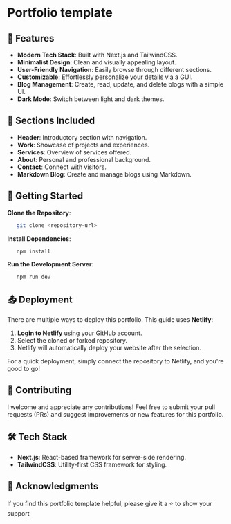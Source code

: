 # Portfolio template

## 🌟 Features

- **Modern Tech Stack**: Built with Next.js and TailwindCSS.
- **Minimalist Design**: Clean and visually appealing layout.
- **User-Friendly Navigation**: Easily browse through different sections.
- **Customizable**: Effortlessly personalize your details via a GUI.
- **Blog Management**: Create, read, update, and delete blogs with a simple UI.
- **Dark Mode**: Switch between light and dark themes.

## 📁 Sections Included

- **Header**: Introductory section with navigation.
- **Work**: Showcase of projects and experiences.
- **Services**: Overview of services offered.
- **About**: Personal and professional background.
- **Contact**: Connect with visitors.
- **Markdown Blog**: Create and manage blogs using Markdown.

## 🚀 Getting Started

   **Clone the Repository**:  

```bash
   git clone <repository-url>
```

 **Install Dependencies**:

```bash
   npm install
```

 **Run the Development Server**:  

```bash
   npm run dev
```

## 📤 Deployment

There are multiple ways to deploy this portfolio. This guide uses **Netlify**:

1. **Login to Netlify** using your GitHub account.
2. Select the cloned or forked repository.
3. Netlify will automatically deploy your website after the selection.

For a quick deployment, simply connect the repository to Netlify, and you're good to go!

## 🤝 Contributing

I welcome and appreciate any contributions! Feel free to submit your pull requests (PRs) and suggest improvements or new features for this portfolio.

## 🛠️ Tech Stack

- **Next.js**: React-based framework for server-side rendering.
- **TailwindCSS**: Utility-first CSS framework for styling.

## 💖 Acknowledgments

If you find this portfolio template helpful, please give it a ⭐ to show your support
